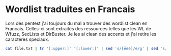 # Wordlist traduites en Francais

Lors des pentest j'ai toujours du mal a trouver des wordlist clean en Francais. Celles-ci sont extraites des ressources telles que les WL de Wfuzz, SecLists et DirBuster.
Je les ai clean des accents et j'ai retire les caracteres speciaux.


```bash
cat file.txt | tr '[:upper:]' '[:lower:]' | sed 's/[ëèé]/e/g' | sed 's/[àäâ]/a/g'| sed 's/[îï]/i/g'| cut -d \' -f 2 | grep -v '[[:punct:]]'| grep -v '[[:space:]]' | grep -v '[[:digit:]]' | sort -u 
```
